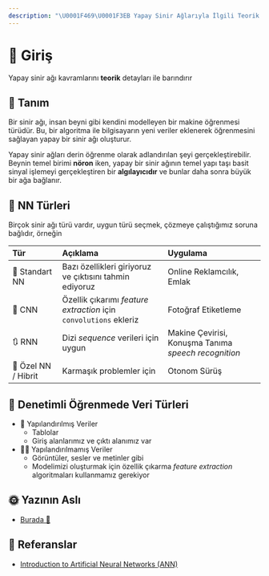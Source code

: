 ```yaml
---
description: "\U0001F469‍\U0001F3EB Yapay Sinir Ağlarıyla İlgili Teorik Detaylar"
---
```


# 🌱 Giriş

Yapay sinir ağı kavramlarını **teorik** detayları ile barındırır

## 🔎 Tanım

Bir sinir ağı, insan beyni gibi kendini modelleyen bir makine öğrenmesi türüdür. Bu, bir algoritma ile bilgisayarın yeni veriler eklenerek öğrenmesini sağlayan yapay bir sinir ağı oluşturur.

Yapay sinir ağları derin öğrenme olarak adlandırılan şeyi gerçekleştirebilir. Beynin temel birimi **nöron** iken, yapay bir sinir ağının temel yapı taşı basit sinyal işlemeyi gerçekleştiren bir **algılayıcıdır** ve bunlar daha sonra büyük bir ağa bağlanır.

## 📑 NN Türleri

Birçok sinir ağı türü vardır, uygun türü seçmek, çözmeye çalıştığımız soruna bağlıdır, örneğin

| Tür | Açıklama | Uygulama |
| :--- | :--- | :--- |
| 👼 Standart NN | Bazı özellikleri giriyoruz ve çıktısını tahmin ediyoruz | Online Reklamcılık, Emlak |
| 🎨 CNN | Özellik çıkarımı _feature extraction_ için `convolutions` ekleriz | Fotoğraf Etiketleme |
| 🔃 RNN | Dizi _sequence_ verileri için uygun | Makine Çevirisi, Konuşma Tanıma _speech recognition_ |
| 🤨 Özel NN / Hibrit | Karmaşık problemler için | Otonom Sürüş |

## 🎨 Denetimli Öğrenmede Veri Türleri

* 🚧 Yapılandırılmış Veriler
  * Tablolar
  * Giriş alanlarımız ve çıktı alanımız var
* 🤹‍♂️ Yapılandırılmamış Veriler
  * Görüntüler, sesler ve metinler gibi
  * Modelimizi oluşturmak için özellik çıkarma _feature extraction_ algoritmaları kullanmamız gerekiyor

## 🌞 Yazının Aslı

* [Burada 🐾](https://dl.asmaamir.com/0-nnconcepts/0-introduction)

## 🧐 Referanslar

* [Introduction to Artificial Neural Networks \(ANN\)](https://searchenterpriseai.techtarget.com/definition/neural-network)

